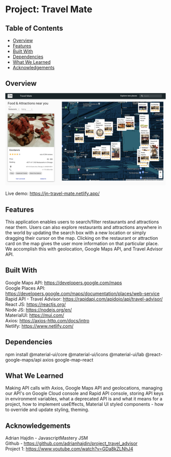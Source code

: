 # Project: Travel Mate
## Table of Contents
- [Overview](#overview)
- [Features](#features)
- [Built With](#built-with)
- [Dependencies](#dependencies)
- [What We Learned](#what-we-learned)
- [Acknowledgements](#acknowledgements)

## Overview
![Alt text](/src/assets/screenshot.png?raw=true "Travel Mate Screenshot")

 Live demo: https://jn-travel-mate.netlify.app/ 
 
## Features
This application enables users to search/filter restaurants and attractions near them. Users can also explore restaurants and attractions anywhere in the world by updating the search box with a new location or simply dragging their cursor on the map. Clicking on the restaurant or attraction card on the map gives the user more information on that particular place. We accomplish this with geolocation, Google Maps API, and Travel Advisor API.

## Built With
Google Maps API: https://developers.google.com/maps   
Google Places API: https://developers.google.com/maps/documentation/places/web-service  
Rapid API - Travel Advisor: https://rapidapi.com/apidojo/api/travel-advisor/  
React JS: https://reactjs.org/  
Node JS: https://nodejs.org/en/   
MaterialUI: https://mui.com/   
Axios: https://axios-http.com/docs/intro   
Netlify: https://www.netlify.com/  

## Dependencies
npm install @material-ui/core @material-ui/icons @material-ui/lab @react-google-maps/api axios google-map-react

## What We Learned
Making API calls with Axios, Google Maps API and geolocations, managing our API's on Google Cloud console and Rapid API console, storing API keys in environment variables, what a deprecated API is and what it means for a project, how to implement useEffects, Material UI styled components -  how to override and update styling, theming. 

## Acknowledgements
Adrian Hajdin - JavascriptMastery JSM  
Github - https://github.com/adrianhajdin/project_travel_advisor   
Project 1: https://www.youtube.com/watch?v=GDa8kZLNhJ4  
